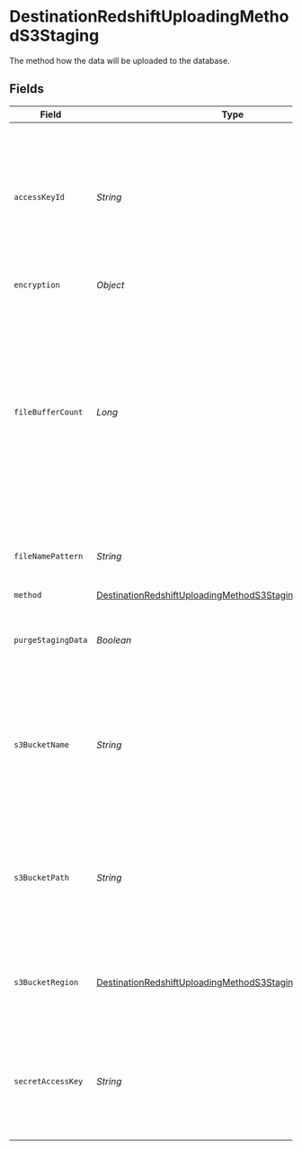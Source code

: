 # DestinationRedshiftUploadingMethodS3Staging

The method how the data will be uploaded to the database.


## Fields

| Field                                                                                                                                                                                                                                                                                                                                                                    | Type                                                                                                                                                                                                                                                                                                                                                                     | Required                                                                                                                                                                                                                                                                                                                                                                 | Description                                                                                                                                                                                                                                                                                                                                                              | Example                                                                                                                                                                                                                                                                                                                                                                  |
| ------------------------------------------------------------------------------------------------------------------------------------------------------------------------------------------------------------------------------------------------------------------------------------------------------------------------------------------------------------------------ | ------------------------------------------------------------------------------------------------------------------------------------------------------------------------------------------------------------------------------------------------------------------------------------------------------------------------------------------------------------------------ | ------------------------------------------------------------------------------------------------------------------------------------------------------------------------------------------------------------------------------------------------------------------------------------------------------------------------------------------------------------------------ | ------------------------------------------------------------------------------------------------------------------------------------------------------------------------------------------------------------------------------------------------------------------------------------------------------------------------------------------------------------------------ | ------------------------------------------------------------------------------------------------------------------------------------------------------------------------------------------------------------------------------------------------------------------------------------------------------------------------------------------------------------------------ |
| `accessKeyId`                                                                                                                                                                                                                                                                                                                                                            | *String*                                                                                                                                                                                                                                                                                                                                                                 | :heavy_check_mark:                                                                                                                                                                                                                                                                                                                                                       | This ID grants access to the above S3 staging bucket. Airbyte requires Read and Write permissions to the given bucket. See <a href="https://docs.aws.amazon.com/general/latest/gr/aws-sec-cred-types.html#access-keys-and-secret-access-keys">AWS docs</a> on how to generate an access key ID and secret access key.                                                    |                                                                                                                                                                                                                                                                                                                                                                          |
| `encryption`                                                                                                                                                                                                                                                                                                                                                             | *Object*                                                                                                                                                                                                                                                                                                                                                                 | :heavy_minus_sign:                                                                                                                                                                                                                                                                                                                                                       | How to encrypt the staging data                                                                                                                                                                                                                                                                                                                                          |                                                                                                                                                                                                                                                                                                                                                                          |
| `fileBufferCount`                                                                                                                                                                                                                                                                                                                                                        | *Long*                                                                                                                                                                                                                                                                                                                                                                   | :heavy_minus_sign:                                                                                                                                                                                                                                                                                                                                                       | Number of file buffers allocated for writing data. Increasing this number is beneficial for connections using Change Data Capture (CDC) and up to the number of streams within a connection. Increasing the number of file buffers past the maximum number of streams has deteriorating effects                                                                          | 10                                                                                                                                                                                                                                                                                                                                                                       |
| `fileNamePattern`                                                                                                                                                                                                                                                                                                                                                        | *String*                                                                                                                                                                                                                                                                                                                                                                 | :heavy_minus_sign:                                                                                                                                                                                                                                                                                                                                                       | The pattern allows you to set the file-name format for the S3 staging file(s)                                                                                                                                                                                                                                                                                            | {date}                                                                                                                                                                                                                                                                                                                                                                   |
| `method`                                                                                                                                                                                                                                                                                                                                                                 | [DestinationRedshiftUploadingMethodS3StagingMethod](../../models/shared/DestinationRedshiftUploadingMethodS3StagingMethod.md)                                                                                                                                                                                                                                            | :heavy_check_mark:                                                                                                                                                                                                                                                                                                                                                       | N/A                                                                                                                                                                                                                                                                                                                                                                      |                                                                                                                                                                                                                                                                                                                                                                          |
| `purgeStagingData`                                                                                                                                                                                                                                                                                                                                                       | *Boolean*                                                                                                                                                                                                                                                                                                                                                                | :heavy_minus_sign:                                                                                                                                                                                                                                                                                                                                                       | Whether to delete the staging files from S3 after completing the sync. See <a href="https://docs.airbyte.com/integrations/destinations/redshift/#:~:text=the%20root%20directory.-,Purge%20Staging%20Data,-Whether%20to%20delete"> docs</a> for details.                                                                                                                  |                                                                                                                                                                                                                                                                                                                                                                          |
| `s3BucketName`                                                                                                                                                                                                                                                                                                                                                           | *String*                                                                                                                                                                                                                                                                                                                                                                 | :heavy_check_mark:                                                                                                                                                                                                                                                                                                                                                       | The name of the staging S3 bucket to use if utilising a COPY strategy. COPY is recommended for production workloads for better speed and scalability. See <a href="https://docs.aws.amazon.com/AmazonS3/latest/userguide/creating-bucket.html">AWS docs</a> for more details.                                                                                            | airbyte.staging                                                                                                                                                                                                                                                                                                                                                          |
| `s3BucketPath`                                                                                                                                                                                                                                                                                                                                                           | *String*                                                                                                                                                                                                                                                                                                                                                                 | :heavy_minus_sign:                                                                                                                                                                                                                                                                                                                                                       | The directory under the S3 bucket where data will be written. If not provided, then defaults to the root directory. See <a href="https://docs.aws.amazon.com/prescriptive-guidance/latest/defining-bucket-names-data-lakes/faq.html#:~:text=be%20globally%20unique.-,For%20S3%20bucket%20paths,-%2C%20you%20can%20use">path's name recommendations</a> for more details. | data_sync/test                                                                                                                                                                                                                                                                                                                                                           |
| `s3BucketRegion`                                                                                                                                                                                                                                                                                                                                                         | [DestinationRedshiftUploadingMethodS3StagingS3BucketRegion](../../models/shared/DestinationRedshiftUploadingMethodS3StagingS3BucketRegion.md)                                                                                                                                                                                                                            | :heavy_check_mark:                                                                                                                                                                                                                                                                                                                                                       | The region of the S3 staging bucket to use if utilising a COPY strategy. See <a href="https://docs.aws.amazon.com/AmazonS3/latest/userguide/creating-bucket.html#:~:text=In-,Region,-%2C%20choose%20the%20AWS">AWS docs</a> for details.                                                                                                                                 |                                                                                                                                                                                                                                                                                                                                                                          |
| `secretAccessKey`                                                                                                                                                                                                                                                                                                                                                        | *String*                                                                                                                                                                                                                                                                                                                                                                 | :heavy_check_mark:                                                                                                                                                                                                                                                                                                                                                       | The corresponding secret to the above access key id. See <a href="https://docs.aws.amazon.com/general/latest/gr/aws-sec-cred-types.html#access-keys-and-secret-access-keys">AWS docs</a> on how to generate an access key ID and secret access key.                                                                                                                      |                                                                                                                                                                                                                                                                                                                                                                          |